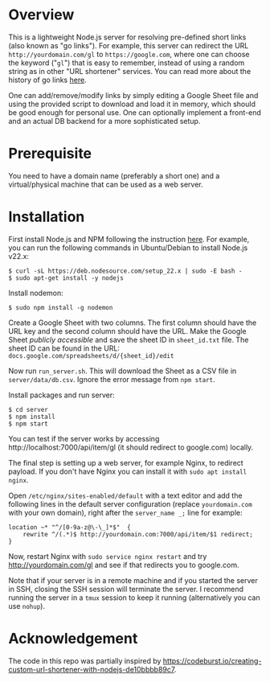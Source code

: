 # Overview

This is a lightweight Node.js server for resolving pre-defined short links (also known as "go links"). For example, this server can redirect the URL `http://yourdomain.com/gl` to `https://google.com`, where one can choose the keyword ("`gl`") that is easy to remember, instead of using a random string as in other "URL shortener" services. You can read more about the history of go links [here](https://medium.com/@golinks/the-full-history-of-go-links-and-the-golink-system-cbc6d2c8bb3).

One can add/remove/modify links by simply editing a Google Sheet file and using the provided script to download and load it in memory, which should be good enough for personal use. One can optionally implement a front-end and an actual DB backend for a more sophisticated setup.

# Prerequisite

You need to have a domain name (preferably a short one) and a virtual/physical machine that can be used as a web server.

# Installation

First install Node.js and NPM following the instruction [here](https://github.com/nodesource/distributions/blob/master/README.md).
For example, you can run the following commands in Ubuntu/Debian to install Node.js v22.x:
```
$ curl -sL https://deb.nodesource.com/setup_22.x | sudo -E bash -
$ sudo apt-get install -y nodejs
```

Install nodemon:
```
$ sudo npm install -g nodemon
```

Create a Google Sheet with two columns. The first column should have the URL key and the second column should have the URL.
Make the Google Sheet *publicly accessible* and save the sheet ID in `sheet_id.txt` file. The sheet ID can be found in the URL: `docs.google.com/spreadsheets/d/{sheet_id}/edit`

Now run `run_server.sh`. This will download the Sheet as a CSV file in `server/data/db.csv`. Ignore the error message from `npm start`.

Install packages and run server:
```
$ cd server
$ npm install
$ npm start
```

You can test if the server works by accessing http://localhost:7000/api/item/gl (it should redirect to google.com) locally.

The final step is setting up a web server, for example Nginx, to redirect payload. If you don't have Nginx you can install it with `sudo apt install nginx`.

Open `/etc/nginx/sites-enabled/default` with a text editor and add the following lines
in the default server configuration (replace `yourdomain.com` with your own domain),
right after the `server_name _;` line for example:
```
location ~* "^/[0-9a-z@\-\_]*$"  {
    rewrite ^/(.*)$ http://yourdomain.com:7000/api/item/$1 redirect;
}
```

Now, restart Nginx with `sudo service nginx restart` and try http://yourdomain.com/gl and see if that redirects you to google.com.

Note that if your server is in a remote machine and if you started the server in SSH, closing the SSH session will terminate the server. I recommend running the server in a `tmux` session to keep it running (alternatively you can use `nohup`).

# Acknowledgement

The code in this repo was partially inspired by https://codeburst.io/creating-custom-url-shortener-with-nodejs-de10bbbb89c7.

